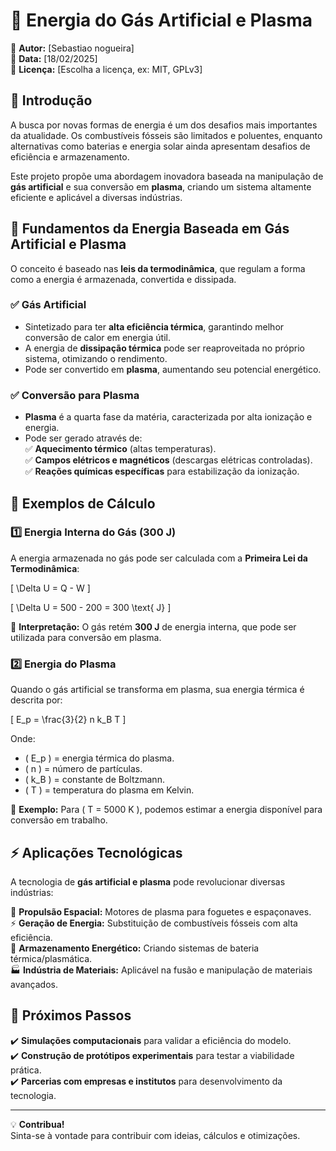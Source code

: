 # 🚀 Energia do Gás Artificial e Plasma

📌 **Autor:** [Sebastiao nogueira]  
📅 **Data:** [18/02/2025]  
🔗 **Licença:** [Escolha a licença, ex: MIT, GPLv3]  

## 🌟 Introdução  
A busca por novas formas de energia é um dos desafios mais importantes da atualidade. Os combustíveis fósseis são limitados e poluentes, enquanto alternativas como baterias e energia solar ainda apresentam desafios de eficiência e armazenamento.  

Este projeto propõe uma abordagem inovadora baseada na manipulação de **gás artificial** e sua conversão em **plasma**, criando um sistema altamente eficiente e aplicável a diversas indústrias.  

## 🔬 Fundamentos da Energia Baseada em Gás Artificial e Plasma  
O conceito é baseado nas **leis da termodinâmica**, que regulam a forma como a energia é armazenada, convertida e dissipada.  

### ✅ **Gás Artificial**
- Sintetizado para ter **alta eficiência térmica**, garantindo melhor conversão de calor em energia útil.  
- A energia de **dissipação térmica** pode ser reaproveitada no próprio sistema, otimizando o rendimento.  
- Pode ser convertido em **plasma**, aumentando seu potencial energético.  

### ✅ **Conversão para Plasma**
- **Plasma** é a quarta fase da matéria, caracterizada por alta ionização e energia.  
- Pode ser gerado através de:  
  ✅ **Aquecimento térmico** (altas temperaturas).  
  ✅ **Campos elétricos e magnéticos** (descargas elétricas controladas).  
  ✅ **Reações químicas específicas** para estabilização da ionização.  

## 🔢 Exemplos de Cálculo  

### **1️⃣ Energia Interna do Gás (300 J)**
A energia armazenada no gás pode ser calculada com a **Primeira Lei da Termodinâmica**:  

\[
\Delta U = Q - W
\]

\[
\Delta U = 500 - 200 = 300 \text{ J}
\]

📌 **Interpretação:** O gás retém **300 J** de energia interna, que pode ser utilizada para conversão em plasma.  

### **2️⃣ Energia do Plasma**
Quando o gás artificial se transforma em plasma, sua energia térmica é descrita por:  

\[
E_p = \frac{3}{2} n k_B T
\]

Onde:  
- \( E_p \) = energia térmica do plasma.  
- \( n \) = número de partículas.  
- \( k_B \) = constante de Boltzmann.  
- \( T \) = temperatura do plasma em Kelvin.  

📌 **Exemplo:** Para \( T = 5000 K \), podemos estimar a energia disponível para conversão em trabalho.  

## ⚡ Aplicações Tecnológicas  
A tecnologia de **gás artificial e plasma** pode revolucionar diversas indústrias:  

🚀 **Propulsão Espacial:** Motores de plasma para foguetes e espaçonaves.  
⚡ **Geração de Energia:** Substituição de combustíveis fósseis com alta eficiência.  
🔋 **Armazenamento Energético:** Criando sistemas de bateria térmica/plasmática.  
🏭 **Indústria de Materiais:** Aplicável na fusão e manipulação de materiais avançados.  

## 🔮 Próximos Passos  
✔️ **Simulações computacionais** para validar a eficiência do modelo.  
✔️ **Construção de protótipos experimentais** para testar a viabilidade prática.  
✔️ **Parcerias com empresas e institutos** para desenvolvimento da tecnologia.  

---

💡 **Contribua!**  
Sinta-se à vontade para contribuir com ideias, cálculos e otimizações.  


